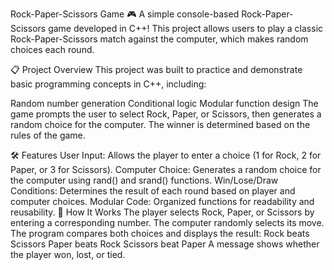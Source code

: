 Rock-Paper-Scissors Game 🎮
A simple console-based Rock-Paper-Scissors game developed in C++! This project allows users to play a classic Rock-Paper-Scissors match against the computer, which makes random choices each round.

📋 Project Overview
This project was built to practice and demonstrate basic programming concepts in C++, including:

Random number generation
Conditional logic
Modular function design
The game prompts the user to select Rock, Paper, or Scissors, then generates a random choice for the computer. The winner is determined based on the rules of the game.

🛠️ Features
User Input: Allows the player to enter a choice (1 for Rock, 2 for Paper, or 3 for Scissors).
Computer Choice: Generates a random choice for the computer using rand() and srand() functions.
Win/Lose/Draw Conditions: Determines the result of each round based on player and computer choices.
Modular Code: Organized functions for readability and reusability.
🔧 How It Works
The player selects Rock, Paper, or Scissors by entering a corresponding number.
The computer randomly selects its move.
The program compares both choices and displays the result:
Rock beats Scissors
Paper beats Rock
Scissors beat Paper
A message shows whether the player won, lost, or tied.
